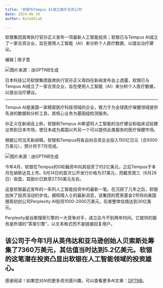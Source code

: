 ```yaml
---
title: '软银与Tempus AI成立医疗合资公司'
date: 2024-06-30
author: ByteAILab

---
```


软银集团首席执行官孙正义宣布一项最新人工智能投资；软银已与Tempus AI成立了一家合资企业，旨在使用人工智能（AI）来分析个人医疗数据，以提出治疗建议。

编辑 | 周子意

![图片来源：由GPTNB生成](http://www.jesonc.com/upload/3B33CB85B496C0CB6FBA4C2BD79320AD/1719539366615/FlYdK3DKU0PZcKTDVJLuwI0O4-VG.jpg)

日本科技公司软银集团首席执行官孙正义周四在新闻发布会上透露，软银已与Tempus AI成立了一家合资企业，旨在使用人工智能（AI）来分析个人医疗数据，以提出治疗建议。

---


Tempus AI是美国一家精密医疗科技领域的企业，致力于为全球医疗保健领域提供先进的数据和分析工具，其核心业务为基因组检测服务。

孙正义在新闻会上称，软银和Tempus AI希望将人工智能的治疗建议和临床试验建议带到日本市场，使日本成为美国以外另一个可以提供此类服务的医疗保健市场。

根据公司当天新闻稿，软银和Tempus将各自向合资企业投入150亿日元（合9300万美元），预计将于7月完成。

![图片来源：由GPTNB生成](http://www.jesonc.com/Ftz91lk0-TlQCByh_7MCRoAXfA4O)

今年4月，软银在Tempus的G轮融资中向其投资了约2亿美元，之后Tempus于本月在纳斯达克上市。6月14日的首次公开发行价格为37美元，而截至周三（6月26日）收盘，其股价已跌至27.50美元左右。

这是软银最近宣布的一系列人工智能投资中的最新一笔。在沉寂了几年之后，软银加快了投资活动的步伐。据知情人士的最新消息，该集团的愿景基金2号将向美国搜索初创公司Perplexity AI投资1000-2000万美元，后者整体估值达到30亿美元。

Perplexity是谷歌搜索引擎的一大竞争对手，成立迄今不到两年时间。它提供的服务是所谓的“答案引擎”，以文本格式而不是链接回复用户。

该公司于今年1月从英伟达和亚马逊创始人贝索斯处筹集了7360万美元，其估值当时达到5.2亿美元。软银的这笔潜在投资凸显出软银在人工智能领域的投资雄心。
---
感谢阅读！如果您对AI的更多资讯感兴趣，可以查看更多AI文章：[GPTNB](https://gptnb.com)。